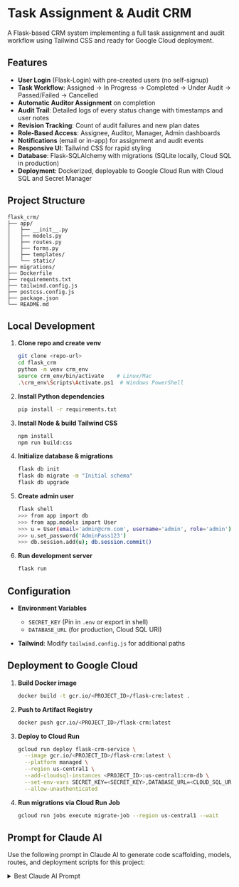 # Task Assignment & Audit CRM

A Flask-based CRM system implementing a full task assignment and audit workflow using Tailwind CSS and ready for Google Cloud deployment.

## Features

- **User Login** (Flask-Login) with pre-created users (no self-signup)
- **Task Workflow**: Assigned → In Progress → Completed → Under Audit → Passed/Failed → Cancelled
- **Automatic Auditor Assignment** on completion
- **Audit Trail**: Detailed logs of every status change with timestamps and user notes
- **Revision Tracking**: Count of audit failures and new plan dates
- **Role-Based Access**: Assignee, Auditor, Manager, Admin dashboards
- **Notifications** (email or in-app) for assignment and audit events
- **Responsive UI**: Tailwind CSS for rapid styling
- **Database**: Flask-SQLAlchemy with migrations (SQLite locally, Cloud SQL in production)
- **Deployment**: Dockerized, deployable to Google Cloud Run with Cloud SQL and Secret Manager

## Project Structure

```
flask_crm/
├── app/
│   ├── __init__.py
│   ├── models.py
│   ├── routes.py
│   ├── forms.py
│   ├── templates/
│   └── static/
├── migrations/
├── Dockerfile
├── requirements.txt
├── tailwind.config.js
├── postcss.config.js
├── package.json
└── README.md
```

## Local Development

1. **Clone repo and create venv**
   ```bash
   git clone <repo-url>
   cd flask_crm
   python -m venv crm_env
   source crm_env/bin/activate    # Linux/Mac
   .\crm_env\Scripts\Activate.ps1  # Windows PowerShell
   ```

2. **Install Python dependencies**
   ```bash
   pip install -r requirements.txt
   ```

3. **Install Node & build Tailwind CSS**
   ```bash
   npm install
   npm run build:css
   ```

4. **Initialize database & migrations**
   ```bash
   flask db init
   flask db migrate -m "Initial schema"
   flask db upgrade
   ```

5. **Create admin user**
   ```bash
   flask shell
   >>> from app import db
   >>> from app.models import User
   >>> u = User(email='admin@crm.com', username='admin', role='admin')
   >>> u.set_password('AdminPass123')
   >>> db.session.add(u); db.session.commit()
   ```

6. **Run development server**
   ```bash
   flask run
   ```

## Configuration

- **Environment Variables**
  - `SECRET_KEY` (Pin in `.env` or export in shell)
  - `DATABASE_URL` (for production, Cloud SQL URI)

- **Tailwind**: Modify `tailwind.config.js` for additional paths

## Deployment to Google Cloud

1. **Build Docker image**
   ```bash
   docker build -t gcr.io/<PROJECT_ID>/flask-crm:latest .
   ```
2. **Push to Artifact Registry**
   ```bash
   docker push gcr.io/<PROJECT_ID>/flask-crm:latest
   ```
3. **Deploy to Cloud Run**
   ```bash
   gcloud run deploy flask-crm-service \
     --image gcr.io/<PROJECT_ID>/flask-crm:latest \
     --platform managed \
     --region us-central1 \
     --add-cloudsql-instances <PROJECT_ID>:us-central1:crm-db \
     --set-env-vars SECRET_KEY=<SECRET_KEY>,DATABASE_URL=<CLOUD_SQL_URI> \
     --allow-unauthenticated
   ```
4. **Run migrations via Cloud Run Job**
   ```bash
   gcloud run jobs execute migrate-job --region us-central1 --wait
   ```

## Prompt for Claude AI

Use the following prompt in Claude AI to generate code scaffolding, models, routes, and deployment scripts for this project:

<details>
<summary>Best Claude AI Prompt</summary>

```
Build a Flask-based Task Assignment & Audit CRM with the following specifications:
- Use Flask, Flask-Login, Flask-SQLAlchemy, Flask-Migrate, and python-fsm for workflow states.
- Implement a login-only page; no self-signup. Users are pre-created by admin.
- Define User model with roles: assignee, auditor, manager, admin. Use PBKDF2 for password hashing.
- Create Task model with fields: title, description, created_by, assigned_to, auditor, plan_date, completed_date, audit_date, revision_count, audit_notes, status (FSM), created_at, updated_at.
- Configure FSM states: assigned→in_progress→completed→under_audit→(audit_passed|audit_failed)→cancelled.
- Auto-assign auditor randomly on task completion.
- Log all status changes in TaskLog with action, previous, new status, user, notes, timestamp.
- Build HTML templates using Jinja2 and Tailwind CSS: login.html, dashboard.html, create_task.html, task_detail.html, audit_dashboard.html, base.html.
- Add forms with Flask-WTF for login, task creation, status updates, and audit actions.
- Provide routes in Blueprint: login, logout, dashboard, create_task, task_detail (with POST for actions), audit_dashboard.
- Use SQLite locally and prepare for Cloud SQL (via DATABASE_URL env var) in production.
- Dockerize the app, include Tailwind build step, and write a Dockerfile with non-root user, collect static, and gunicorn.
- Provide cloudbuild.yaml for CI/CD: build image, push to Artifact Registry, run migrations, deploy to Cloud Run with Cloud SQL instance.
- Include instructions in README.md for local dev and Google Cloud deployment.
```

</details>
